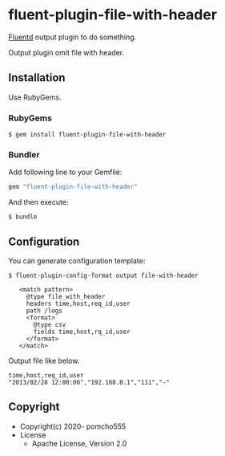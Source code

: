 # fluent-plugin-file-with-header

[Fluentd](https://fluentd.org/) output plugin to do something.

Output plugin omit file with header.

## Installation
Use RubyGems.

### RubyGems

```
$ gem install fluent-plugin-file-with-header
```

### Bundler

Add following line to your Gemfile:

```ruby
gem "fluent-plugin-file-with-header"
```

And then execute:

```
$ bundle
```

## Configuration

You can generate configuration template:

```
$ fluent-plugin-config-format output file-with-header
```



```
   <match pattern>
     @type file_with_header
     headers time,host,req_id,user
     path /logs
     <format>
       @type csv
       fields time,host,rq_id,user
     </format>
   </match>
```

Output file like below.

```
time,host,req_id,user
"2013/02/28 12:00:00","192.168.0.1","111","-"
```


## Copyright

* Copyright(c) 2020- pomcho555
* License
  * Apache License, Version 2.0
